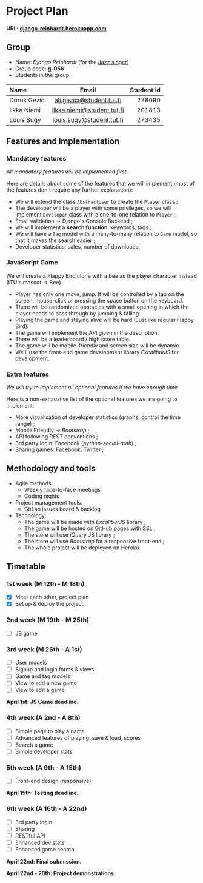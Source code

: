 Project Plan
===

#### URL: [django-reinhardt.herokuapp.com](https://django-reinhardt.herokuapp.com)

## Group

- Name: *Django Reinhardt* (for the [Jazz singer](https://en.wikipedia.org/wiki/Django_Reinhardt))
- Group code: **g-056**
- Students in the group:

| Name         | Email                      | Student id |
|:------------ |:--------------------------:| ----------:|
| Doruk Gezici | ali.gezici@student.tut.fi  | 278090     |
| Ilkka Niemi  | ilkka.niemi@student.tut.fi | 201813     |
| Louis Sugy   | louis.sugy@student.tut.fi  | 273435     |


## Features and implementation

### Mandatory features

*All mandatory features will be implemented first.*

Here are details about some of the features that we will implement (most of the features don't require any further explanation):

- We will extend the class `AbstractUser` to create the `Player` class ;
- The developer will be a player with some privileges, so we will implement `Developer` class with a one-to-one relation to `Player` ;
- Email validation -> Django's Console Backend ;
- We will implement a **search function**: keywords, tags ;
- We will have a `Tag` model with a many-to-many relation to `Game` model, so that it makes the search easier ;
- Developer statistics: sales, number of downloads.

### JavaScript Game

We will create a Flappy Bird clone with a bee as the player character instead (ITU's mascot -> Bee).
- Player has only one move, jump. It will be controlled by a tap on the screen, mouse-click or pressing the space button on the keyboard.
- There will be randomized obstacles with a small opening in which the player needs to pass through by jumping & falling.
- Playing the game and staying alive will be hard (Just like regular Flappy Bird).
- The game will implement the API given in the description.
- There will be a leaderboard / high score table.
- The game will be mobile-friendly and screen size will be dynamic.
- We'll use the front-end game development library *ExcaliburJS* for development.


### Extra features

*We will try to implement all optional features if we have enough time.*

Here is a non-exhaustive list of the optional features we are going to implement:

- More visualisation of developer statistics (graphs, control the time range) ;
- Mobile Friendly -> *Bootstrap* ;
- API following REST conventions ;
- 3rd party login: Facebook (*python-social-auth*) ;
- Sharing games: Facebook, Twitter ;


## Methodology and tools

- Agile methods
    - Weekly face-to-face meetings
    - Coding nights
- Project management tools:
    - GitLab issues board & backlog
- Technology:
    - The game will be made with *ExcaliburJS* library ;
    - The game will be hosted on GitHub pages with SSL ;
    - The store will use *jQuery* JS library ;
    - The store will use *Bootstrap* for a responsive front-end ;
    - The whole project will be deployed on Heroku.


## Timetable

### 1st week (M 12th - M 18th)

- [x] Meet each other, project plan
- [x] Set up & deploy the project

### 2nd week (M 19th - M 25th)

- [ ] JS game

### 3rd week (M 26th - A 1st)

- [ ] User models
- [ ] Signup and login forms & views
- [ ] Game and tag models
- [ ] View to add a new game
- [ ] View to edit a game

**April 1st: JS Game deadline.**

### 4th week (A 2nd - A 8th)

- [ ] Simple page to play a game
- [ ] Advanced features of playing: save & load, scores
- [ ] Search a game
- [ ] Simple developer stats

### 5th week (A 9th - A 15th)

- [ ] Front-end design (responsive)

**April 15th: Testing deadline.**

### 6th week (A 16th - A 22nd)

- [ ] 3rd party login
- [ ] Sharing
- [ ] RESTful API
- [ ] Enhanced dev stats
- [ ] Enhanced game search

**April 22nd: Final submission.**

**April 22nd - 28th: Project demonstrations.**